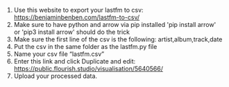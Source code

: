 1.  Use this website to export your lastfm to csv:
https://benjaminbenben.com/lastfm-to-csv/
2. Make sure to have python and arrow via pip installed
'pip install arrow' or 'pip3 install arrow' should do the trick
3. Make sure the first line of the csv is the following:
artist,album,track,date
4. Put the csv in the same folder as the lastfm.py file
5. Name your csv file “lastfm.csv”
6. Enter this link and click Duplicate and edit:
https://public.flourish.studio/visualisation/5640566/
7. Upload your processed data.
